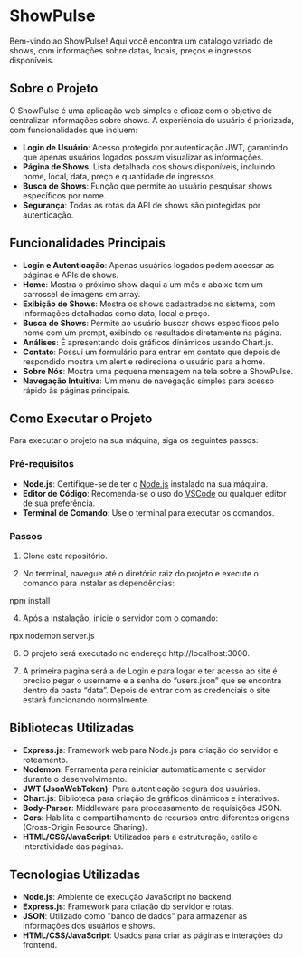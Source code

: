 # ShowPulse

Bem-vindo ao ShowPulse! Aqui você encontra um catálogo variado de shows, com informações sobre datas, locais, preços e ingressos disponíveis.

## Sobre o Projeto

O ShowPulse é uma aplicação web simples e eficaz com o objetivo de centralizar informações sobre shows. A experiência do usuário é priorizada, com funcionalidades que incluem:

- **Login de Usuário**: Acesso protegido por autenticação JWT, garantindo que apenas usuários logados possam visualizar as informações.
- **Página de Shows**: Lista detalhada dos shows disponíveis, incluindo nome, local, data, preço e quantidade de ingressos.
- **Busca de Shows**: Função que permite ao usuário pesquisar shows específicos por nome.
- **Segurança**: Todas as rotas da API de shows são protegidas por autenticação.

## Funcionalidades Principais

- **Login e Autenticação**: Apenas usuários logados podem acessar as páginas e APIs de shows.
- **Home**: Mostra o próximo show daqui a um mês e abaixo tem um carrossel de imagens em array.
- **Exibição de Shows**: Mostra os shows cadastrados no sistema, com informações detalhadas como data, local e preço.
- **Busca de Shows**: Permite ao usuário buscar shows específicos pelo nome com um prompt, exibindo os resultados diretamente na página.
- **Análises**: É apresentando dois gráficos dinâmicos usando Chart.js.
- **Contato**: Possui um formulário para entrar em contato que depois de respondido mostra um alert e redireciona o usuário para a home.
- **Sobre Nós**: Mostra uma pequena mensagem na tela sobre a ShowPulse.
- **Navegação Intuitiva**: Um menu de navegação simples para acesso rápido às páginas principais.

## Como Executar o Projeto

Para executar o projeto na sua máquina, siga os seguintes passos:

### Pré-requisitos

- **Node.js**: Certifique-se de ter o [Node.js](https://nodejs.org/) instalado na sua máquina.
- **Editor de Código**: Recomenda-se o uso do [VSCode](https://code.visualstudio.com/) ou qualquer editor de sua preferência.
- **Terminal de Comando**: Use o terminal para executar os comandos.

### Passos

1. Clone este repositório.

2. No terminal, navegue até o diretório raiz do projeto e execute o comando para instalar as dependências:

npm install

4. Após a instalação, inicie o servidor com o comando:

npx nodemon server.js

6. O projeto será executado no endereço http://localhost:3000.

7. A primeira página será a de Login e para logar e ter acesso ao site é preciso pegar o username e a senha do “users.json” que se encontra dentro da pasta “data”. Depois de entrar com as credenciais o site estará funcionando normalmente.

## Bibliotecas Utilizadas

- **Express.js**: Framework web para Node.js para criação do servidor e roteamento.
- **Nodemon**: Ferramenta para reiniciar automaticamente o servidor durante o desenvolvimento.
- **JWT (JsonWebToken)**: Para autenticação segura dos usuários.
- **Chart.js**: Biblioteca para criação de gráficos dinâmicos e interativos.
- **Body-Parser**: Middleware para processamento de requisições JSON.
- **Cors**: Habilita o compartilhamento de recursos entre diferentes origens (Cross-Origin Resource Sharing).
- **HTML/CSS/JavaScript**: Utilizados para a estruturação, estilo e interatividade das páginas.

## Tecnologias Utilizadas

- **Node.js**: Ambiente de execução JavaScript no backend.
- **Express.js**: Framework para criação do servidor e rotas.
- **JSON**: Utilizado como "banco de dados" para armazenar as informações dos usuários e shows.
- **HTML/CSS/JavaScript**: Usados para criar as páginas e interações do frontend.
